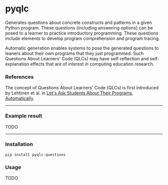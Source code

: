 # pyqlc

Generates questions about concrete constructs and patterns in a given Python program.
These questions (including answering options) can be posed to a learner to practice
introductory programming. These questions include elements to develop program comprehension
and program tracing.

Automatic generation enables systems to pose the generated questions to leaners
about their own programs that they just programmed. Such Questions About Learners' Code (QLCs)
may have self-reflection and self-explanation effects that are of interest
in computing education research.

### References

The concept of Questions About Learners' Code (QLCs) is first introduced by Lehtinen et al. in
[Let's Ask Students About Their Programs, Automatically](https://doi.org/10.1109/ICPC52881.2021.00054).

---

### Example result

TODO

---

### Installation

    pip install pyqlc-questions

### Usage

TODO
